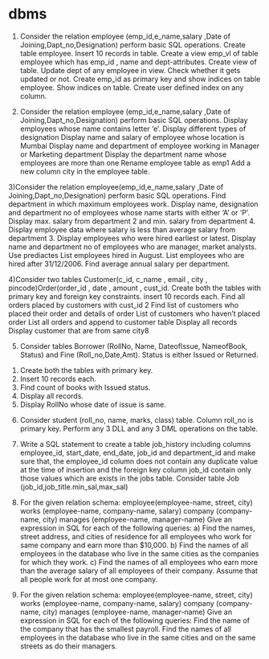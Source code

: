 # dbms
1) Consider the relation employee (emp_id,e_name,salary ,Date of Joining,Dapt_no,Designation) perform basic SQL operations.
Create table employee.
Insert 10 records in table.
Create a view emp_vl of table employee which  has emp_id , name and dept-attributes.
Create view of table.
Update dept of any employee in view. Check whether it  gets updated or not.
Create emp_id as primary key and show indices on table employee.
Show indices on table.
Create user defined index on any column. 

2) Consider the relation employee (emp_id,e_name,salary ,Date of Joining,Dapt_no,Designation) perform basic SQL operations.
Display employees whose name contains letter ‘e’.
Display different types of designation
Display name and salary of employee whose location is Mumbai
Display name and department of employee working in Manager or Marketing department
Display the department name whose employees are more than one
Rename employee table as emp1
Add a new column city in the employee table.

3)Consider the relation employee(emp_id,e_name,salary ,Date of Joining,Dapt_no,Designation) perform basic SQL operations.
Find department in which maximum employees work.
 Display name, designation and department no of employees whose name starts with either ‘A’ or ‘P’.
 Display max. salary from department 2 and min. salary from department 4.
 Display employee data where salary is less than average salary from department 3.
 Display employees who were hired earliest or latest.
Display name and department no of employees who are manager, market analysts. Use prediactes
List employees hired in August.
 List employees who are hired after 31/12/2006.
 Find average annual salary per department.

4)Consider  two tables Customer(c_id, c_name , email , city , pincode)Order(order_id , date , amount , cust_id.
Create both the tables with primary key and foreign key constraints. 
insert 10 records each.
Find all orders placed by customers with cust_id 2
Find list of customers who placed their order and details of order
List of customers who haven’t placed order
List all orders and append to customer table
Display all records
Display customer that are from same city8


5) Consider tables Borrower (RollNo, Name, DateofIssue, NameofBook, Status) and 
Fine (Roll_no,Date,Amt). Status is either Issued or Returned.
1. Create both the tables with primary key.
2. Insert 10 records each.
3. Find count of books with Issued status.
4. Display all records.
5. Display RollNo whose date of issue is same.

6) Consider student (roll_no, name, marks, class) table. Column roll_no is primary key. Perform any 3 DLL and any 3 DML operations on the table.

7) Write a SQL statement to create a table job_history including columns employee_id, start_date, end_date, job_id and department_id and make sure that, the employee_id column does not contain any duplicate value at the time of insertion and the foreign key column job_id contain only those values which are exists in the jobs table. Consider table Job (job_id,job_title.min_sal,max_sal)


8) For the given relation schema: employee(employee-name, street, city) 
works (employee-name, company-name, salary) 
company (company-name, city) 
manages (employee-name, manager-name)
 Give an expression in SQL for each of the following queries: 
a) Find the names, street address, and cities of residence for all employees who work for same company and earn more than $10,000.
b) Find the names of all employees in the database who live in the same cities as the companies for which they work.
c) Find the names of all employees who earn more than the average salary of all employees of their company. Assume that all people work for at most one company.

9) For the given relation schema: employee(employee-name, street, city) 
works (employee-name, company-name, salary) 
company (company-name, city) 
manages (employee-name, manager-name)
 Give an expression in SQL for each of the following queries: 
Find the name of the company that has the smallest payroll.
Find the names of all employees in the database who live in the same cities and on the same streets as do their managers.
